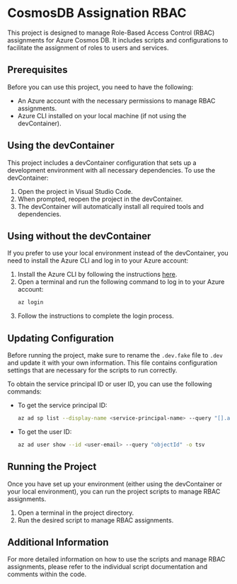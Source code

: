 # CosmosDB Assignation RBAC

This project is designed to manage Role-Based Access Control (RBAC) assignments for Azure Cosmos DB. It includes scripts and configurations to facilitate the assignment of roles to users and services.

## Prerequisites

Before you can use this project, you need to have the following:

- An Azure account with the necessary permissions to manage RBAC assignments.
- Azure CLI installed on your local machine (if not using the devContainer).

## Using the devContainer

This project includes a devContainer configuration that sets up a development environment with all necessary dependencies. To use the devContainer:

1. Open the project in Visual Studio Code.
2. When prompted, reopen the project in the devContainer.
3. The devContainer will automatically install all required tools and dependencies.

## Using without the devContainer

If you prefer to use your local environment instead of the devContainer, you need to install the Azure CLI and log in to your Azure account:

1. Install the Azure CLI by following the instructions [here](https://docs.microsoft.com/en-us/cli/azure/install-azure-cli).
2. Open a terminal and run the following command to log in to your Azure account:
    ```sh
    az login
    ```
3. Follow the instructions to complete the login process.

## Updating Configuration

Before running the project, make sure to rename the `.dev.fake` file to `.dev` and update it with your own information. This file contains configuration settings that are necessary for the scripts to run correctly.

To obtain the service principal ID or user ID, you can use the following commands:

- To get the service principal ID:
    ```sh
    az ad sp list --display-name <service-principal-name> --query "[].appId" -o tsv
    ```

- To get the user ID:
    ```sh
    az ad user show --id <user-email> --query "objectId" -o tsv
    ```

## Running the Project

Once you have set up your environment (either using the devContainer or your local environment), you can run the project scripts to manage RBAC assignments.

1. Open a terminal in the project directory.
2. Run the desired script to manage RBAC assignments.

## Additional Information

For more detailed information on how to use the scripts and manage RBAC assignments, please refer to the individual script documentation and comments within the code.

